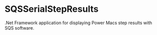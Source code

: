 # SQSSerialStepResults
.Net Framework application for displaying Power Macs step results with SQS software.
